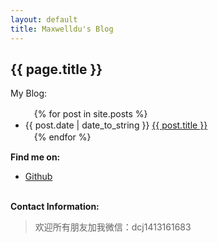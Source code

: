 ```yaml
---
layout: default
title: Maxwelldu's Blog
---
```

<h2>{{ page.title }}</h2>
<p>My Blog:</p>
<ul>
　{% for post in site.posts %}
　　　<li>{{ post.date | date_to_string }} <a href="{{ site.baseurl }}{{ post.url }}">{{ post.title }}</a></li>
　{% endfor %}
</ul>

<p><b>Find me on:</b></p>

<ul>
<li><a href="http://github.com/maxwelldu/">Github</a></li>
</ul>

<p><br /><b>Contact Information:</b></p>
<blockquote>
欢迎所有朋友加我微信：dcj1413161683
</blockquote>
